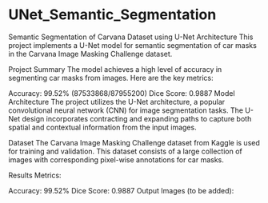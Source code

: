 # UNet_Semantic_Segmentation

Semantic Segmentation of Carvana Dataset using U-Net Architecture
This project implements a U-Net model for semantic segmentation of car masks in the Carvana Image Masking Challenge dataset.

Project Summary
The model achieves a high level of accuracy in segmenting car masks from images. Here are the key metrics:

Accuracy: 99.52% (87533868/87955200)
Dice Score: 0.9887
Model Architecture
The project utilizes the U-Net architecture, a popular convolutional neural network (CNN) for image segmentation tasks. The U-Net design incorporates contracting and expanding paths to capture both spatial and contextual information from the input images.

Dataset
The Carvana Image Masking Challenge dataset from Kaggle is used for training and validation. This dataset consists of a large collection of images with corresponding pixel-wise annotations for car masks.

Results
Metrics:

Accuracy: 99.52%
Dice Score: 0.9887
Output Images (to be added):
